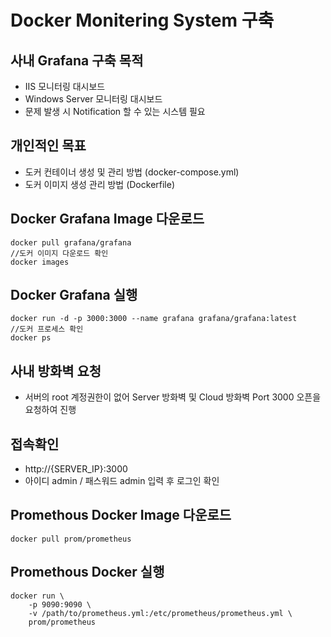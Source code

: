 # Docker Monitering System 구축

## 사내 Grafana 구축 목적
- IIS 모니터링 대시보드
- Windows Server 모니터링 대시보드 
- 문제 발생 시 Notification 할 수 있는 시스템 필요

## 개인적인 목표
- 도커 컨테이너 생성 및 관리 방법 (docker-compose.yml)
- 도커 이미지 생성 관리 방법 (Dockerfile)

## Docker Grafana Image 다운로드 
```
docker pull grafana/grafana
//도커 이미지 다운로드 확인
docker images
```

## Docker Grafana 실행
```
docker run -d -p 3000:3000 --name grafana grafana/grafana:latest
//도커 프로세스 확인
docker ps
```

## 사내 방화벽 요청
- 서버의 root 계정권한이 없어 Server 방화벽 및 Cloud 방화벽 Port 3000 오픈을 요청하여 진행

## 접속확인
- http://{SERVER_IP}:3000
- 아이디 admin / 패스워드 admin 입력 후 로그인 확인


## Promethous Docker Image 다운로드
```
docker pull prom/prometheus
```

## Promethous Docker 실행
```
docker run \
    -p 9090:9090 \
    -v /path/to/prometheus.yml:/etc/prometheus/prometheus.yml \
    prom/prometheus
```
